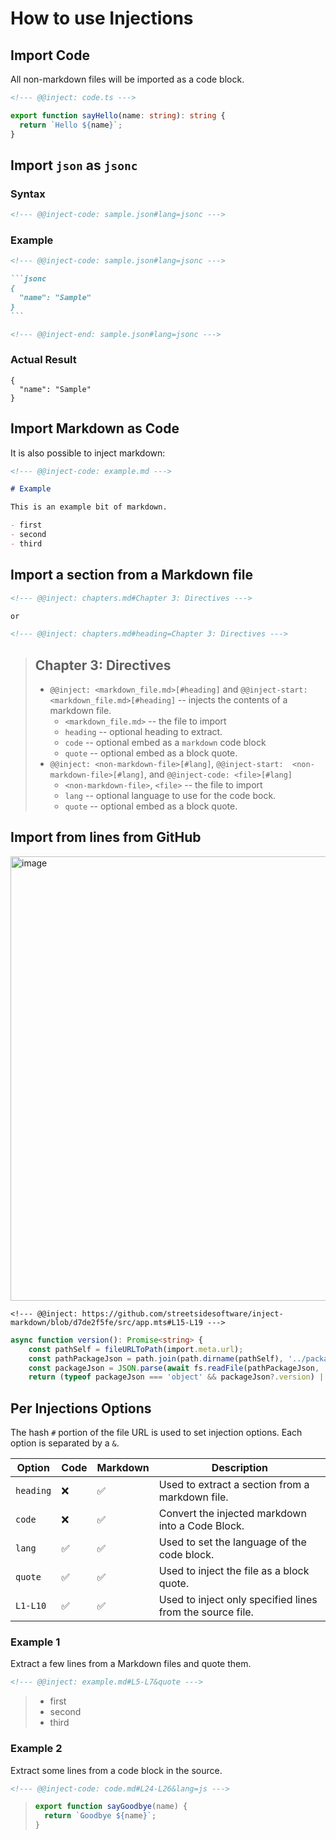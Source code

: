 # How to use Injections

## Import Code

All non-markdown files will be imported as a code block.

```markdown
<!--- @@inject: code.ts --->
```

<!--- @@inject: code.ts --->

```ts
export function sayHello(name: string): string {
  return `Hello ${name}`;
}
```

<!--- @@inject-end: code.ts --->

## Import `json` as `jsonc`

### Syntax

```markdown
<!--- @@inject-code: sample.json#lang=jsonc --->
```

### Example

<!--- @@inject-code: import-sample-json.md --->

````markdown
<!--- @@inject-code: sample.json#lang=jsonc --->

```jsonc
{
  "name": "Sample"
}
```

<!--- @@inject-end: sample.json#lang=jsonc --->
````

<!--- @@inject-end: import-sample-json.md --->

### Actual Result

<!--- @@inject: import-sample-json.md --->

```jsonc
{
  "name": "Sample"
}
```

<!--- @@inject-end: import-sample-json.md --->

## Import Markdown as Code

It is also possible to inject markdown:

```markdown
<!--- @@inject-code: example.md --->
```

<!--- @@inject-code: example.md#code --->

```markdown
# Example

This is an example bit of markdown.

- first
- second
- third
```

<!--- @@inject-end: example.md#code --->

## Import a section from a Markdown file

```markdown
<!--- @@inject: chapters.md#Chapter 3: Directives --->

or

<!--- @@inject: chapters.md#heading=Chapter 3: Directives --->
```

<!--- @@inject: chapters.md#heading=Chapter 3: Directives&quote --->

> ## Chapter 3: Directives
>
> - `@@inject: <markdown_file.md>[#heading]` and `@@inject-start:  <markdown_file.md>[#heading]` -- injects the contents of a markdown file.
>   - `<markdown_file.md>` -- the file to import
>   - `heading` -- optional heading to extract.
>   - `code` -- optional embed as a `markdown` code block
>   - `quote` -- optional embed as a block quote.
> - `@@inject: <non-markdown-file>[#lang]`, `@@inject-start:  <non-markdown-file>[#lang]`, and `@@inject-code: <file>[#lang]`
>   - `<non-markdown-file>`, `<file>` -- the file to import
>   - `lang` -- optional language to use for the code bock.
>   - `quote` -- optional embed as a block quote.

<!--- @@inject-end: chapters.md#heading=Chapter 3: Directives&quote --->

## Import from lines from GitHub

<img width="711" alt="image" src="https://user-images.githubusercontent.com/3740137/210188786-28704fe3-cc2f-447c-97fc-d27715dabbdc.png">

```
<!--- @@inject: https://github.com/streetsidesoftware/inject-markdown/blob/d7de2f5fe/src/app.mts#L15-L19 --->
```

<!--- @@inject: https://github.com/streetsidesoftware/inject-markdown/blob/d7de2f5fe/src/app.mts#L15-L19 --->

```typescript
async function version(): Promise<string> {
    const pathSelf = fileURLToPath(import.meta.url);
    const pathPackageJson = path.join(path.dirname(pathSelf), '../package.json');
    const packageJson = JSON.parse(await fs.readFile(pathPackageJson, 'utf8'));
    return (typeof packageJson === 'object' && packageJson?.version) || '0.0.0';
```

<!--- @@inject-end: https://github.com/streetsidesoftware/inject-markdown/blob/d7de2f5fe/src/app.mts#L15-L19 --->

<!--- cspell:dictionaries typescript --->

## Per Injections Options

The hash `#` portion of the file URL is used to set injection options. Each option is separated by a `&`.

| Option    | Code | Markdown | Description                                               |
| --------- | ---- | -------- | --------------------------------------------------------- |
| `heading` | ❌   | ✅       | Used to extract a section from a markdown file.           |
| `code`    | ❌   | ✅       | Convert the injected markdown into a Code Block.          |
| `lang`    | ✅   | ✅       | Used to set the language of the code block.               |
| `quote`   | ✅   | ✅       | Used to inject the file as a block quote.                 |
| `L1-L10`  | ✅   | ✅       | Used to inject only specified lines from the source file. |

### Example 1

Extract a few lines from a Markdown files and quote them.

```markdown
<!--- @@inject: example.md#L5-L7&quote --->
```

<!--- @@inject: example.md#L5-L7&quote --->

> - first
> - second
> - third

<!--- @@inject-end: example.md#L5-L7&quote --->

### Example 2

Extract some lines from a code block in the source.

```markdown
<!--- @@inject-code: code.md#L24-L26&lang=js --->
```

<!--- @@inject-code: code.md#L24-L26&lang=js&quote --->

> ```js
> export function sayGoodbye(name) {
>   return `Goodbye ${name}`;
> }
> ```

<!--- @@inject-end: code.md#L24-L26&lang=js&quote --->
